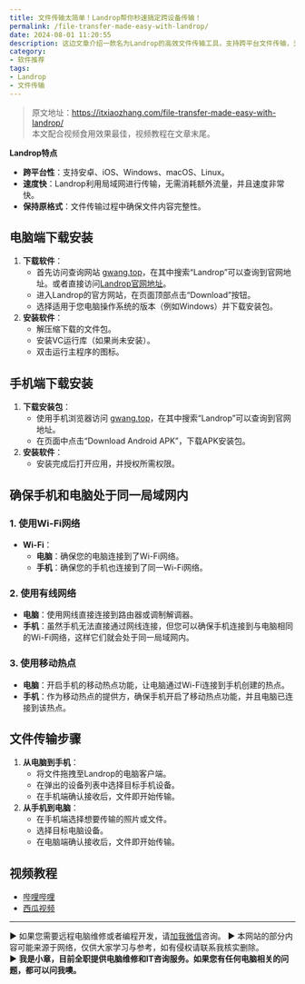 ```yaml
---
title: 文件传输太简单！Landrop帮你秒速搞定跨设备传输！
permalink: /file-transfer-made-easy-with-landrop/
date: 2024-08-01 11:20:55
description: 这边文章介绍一款名为Landrop的高效文件传输工具，支持跨平台文件传输，无论是在Windows、macOS、Linux系统下的电脑，还是在安卓或iOS系统的手机上，都能轻松使用。本文将详细讲解如何安装Landrop，并演示如何在不同设备间传输文件。
category:
- 软件推荐
tags:
- Landrop
- 文件传输
---
```


> 原文地址：<https://itxiaozhang.com/file-transfer-made-easy-with-landrop/>  
> 本文配合视频食用效果最佳，视频教程在文章末尾。  

**Landrop特点**

- **跨平台性**：支持安卓、iOS、Windows、macOS、Linux。
- **速度快**：Landrop利用局域网进行传输，无需消耗额外流量，并且速度非常快。
- **保持原格式**：文件传输过程中确保文件内容完整性。

## 电脑端下载安装

1. **下载软件**：
   - 首先访问查询网站 [gwang.top](http://gwang.top)，在其中搜索“Landrop”可以查询到官网地址。或者直接访问[Landrop官网地址](https://landrop.app/)。
   - 进入Landrop的官方网站，在页面顶部点击“Download”按钮。
   - 选择适用于您电脑操作系统的版本（例如Windows）并下载安装包。
2. **安装软件**：
   - 解压缩下载的文件包。
   - 安装VC运行库（如果尚未安装）。
   - 双击运行主程序的图标。

## 手机端下载安装

1. **下载安装包**：
   - 使用手机浏览器访问 [gwang.top](http://gwang.top)，在其中搜索“Landrop”可以查询到官网地址。
   - 在页面中点击“Download Android APK”，下载APK安装包。
2. **安装软件**：
   - 安装完成后打开应用，并授权所需权限。

## 确保手机和电脑处于同一局域网内

### 1. 使用Wi-Fi网络

- **Wi-Fi**：
  - **电脑**：确保您的电脑连接到了Wi-Fi网络。
  - **手机**：确保您的手机也连接到了同一Wi-Fi网络。

### 2. 使用有线网络

- **电脑**：使用网线直接连接到路由器或调制解调器。
- **手机**：虽然手机无法直接通过网线连接，但您可以确保手机连接到与电脑相同的Wi-Fi网络，这样它们就会处于同一局域网内。

### 3. 使用移动热点

- **电脑**：开启手机的移动热点功能，让电脑通过Wi-Fi连接到手机创建的热点。
- **手机**：作为移动热点的提供方，确保手机开启了移动热点功能，并且电脑已连接到该热点。

## 文件传输步骤

1. **从电脑到手机**：
   - 将文件拖拽至Landrop的电脑客户端。
   - 在弹出的设备列表中选择目标手机设备。
   - 在手机端确认接收后，文件即开始传输。
2. **从手机到电脑**：
   - 在手机端选择想要传输的照片或文件。
   - 选择目标电脑设备。
   - 在电脑端确认接收后，文件即开始传输。

## 视频教程

- [哔哩哔哩](https://www.bilibili.com/video/BV1K9vaeSE7Z)
- [西瓜视频](https://www.ixigua.com/7398138038297035301)

---
▶ 如果您需要远程电脑维修或者编程开发，请[加我微信](https://itxiaozhang.netlify.app/)咨询。 
▶ 本网站的部分内容可能来源于网络，仅供大家学习与参考，如有侵权请联系我核实删除。  
▶ **我是小章，目前全职提供电脑维修和IT咨询服务。如果您有任何电脑相关的问题，都可以问我噢。**  

